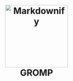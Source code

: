 <h1 align="center">
  <br>
  <a href="http://www.amitmerchant.com/electron-markdownify"><img src="https://github.com/Dhruv-m-Shah/League-of-Legends-Discord-Bot/blob/master/readmeImages/gromp_art.jpg" alt="Markdownify" width="200"></a>
  <br>
  GROMP
  <br>
</h1>
